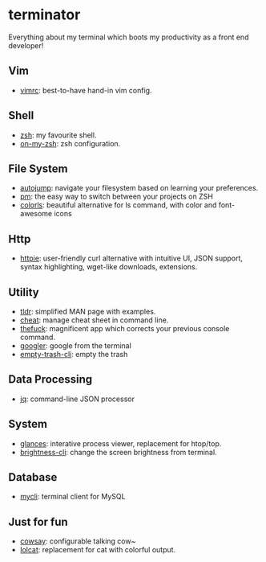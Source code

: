 # terminator

Everything about my terminal which boots my productivity as a front end developer!

## Vim
* [vimrc](https://github.com/amix/vimrc): best-to-have hand-in vim config.

## Shell
* [zsh](https://www.zsh.org/): my favourite shell.
* [on-my-zsh](https://github.com/robbyrussell/oh-my-zsh): zsh configuration.

## File System
* [autojump](https://github.com/wting/autojump): navigate your filesystem based on learning your preferences.
* [pm](https://github.com/Angelmmiguel/pm): the easy way to switch between your projects on ZSH
* [colorls](https://github.com/athityakumar/colorls): beautiful alternative for ls command, with color and font-awesome icons

## Http
* [httpie](https://github.com/jakubroztocil/httpie/): user-friendly curl alternative with intuitive UI, JSON support, syntax highlighting, wget-like downloads, extensions.

## Utility
* [tldr](https://github.com/raylee/tldr): simplified MAN page with examples.
* [cheat](https://github.com/chrisallenlane/cheat): manage cheat sheet in command line.
* [thefuck](https://github.com/nvbn/thefuck): magnificent app which corrects your previous console command.
* [googler](https://github.com/jarun/googler): google from the terminal
* [empty-trash-cli](https://github.com/sindresorhus/empty-trash-cli): empty the trash

## Data Processing
* [jq](https://github.com/stedolan/jq): command-line JSON processor

## System
* [glances](https://github.com/nicolargo/glances): interative process viewer, replacement for htop/top.
* [brightness-cli](https://github.com/kevva/brightness-cli): change the screen brightness from terminal.

## Database
* [mycli](https://github.com/dbcli/mycli): terminal client for MySQL

## Just for fun
* [cowsay](https://github.com/piuccio/cowsay): configurable talking cow~
* [lolcat](https://github.com/busyloop/lolcat): replacement for cat with colorful output. 
